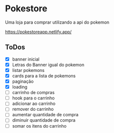 # Pokestore

Uma loja para comprar utilizando a api do pokemon

https://pokestoreapp.netlify.app/

## ToDos
- [x] banner inicial
- [x] Letras do Banner igual do pokemon
- [x] listar pokemons
- [x] cards para a lista de pokemons
- [x] paginação
- [x] loading
- [ ] carrinho de compras
- [ ] hook para o carrinho
- [ ] adicionar ao carrinho
- [ ] remover do carrinho
- [ ] aumentar quantidade de compra
- [ ] diminuir quantidade de compra
- [ ] somar os itens do carrinho
